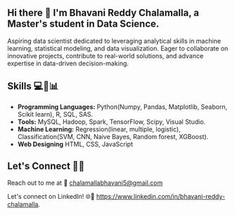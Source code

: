 ## Hi there 👋 I'm Bhavani Reddy Chalamalla, a Master's student in Data Science.
Aspiring data scientist dedicated to leveraging analytical skills in machine learning, statistical modeling, and data visualization. Eager to collaborate on innovative projects, contribute to real-world solutions, and advance expertise in data-driven decision-making.

## Skills 💻🤖📊
- **Programming Languages:** Python(Numpy, Pandas, Matplotlib, Seaborn, Scikit learn), R, SQL, SAS. 
- **Tools:**  MySQL, Hadoop, Spark, TensorFlow, Scipy, Visual Studio. 
- **Machine Learning:**  Regression(linear, multiple, logistic), Classification(SVM, CNN, Naive Bayes, Random forest, XGBoost).  
- **Web Designing** HTML, CSS, JavaScript

## Let's Connect 🚀🤝 
Reach out to me at 📧 chalamallabhavani5@gmail.com

Let's connect on LinkedIn! 🌐🔗 https://www.linkedin.com/in/bhavani-reddy-chalamalla.



<!--
**BhavaniChalamalla/BhavaniChalamalla** is a ✨ _special_ ✨ repository because its `README.md` (this file) appears on your GitHub profile.

Here are some ideas to get you started:

- 🔭 I’m currently working on ...
- 🌱 I’m currently learning ...
- 👯 I’m looking to collaborate on ...
- 🤔 I’m looking for help with ...
- 💬 Ask me about ...
- 📫 How to reach me: ...
- 😄 Pronouns: ...
- ⚡ Fun fact: ...
-->
